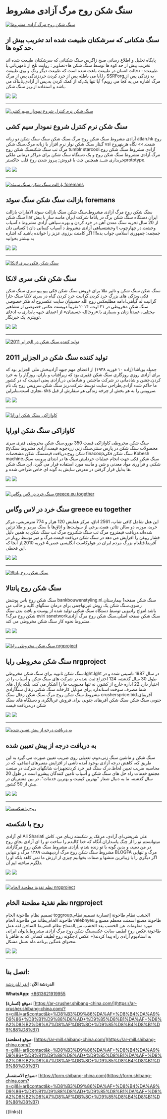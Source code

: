 # سنگ شکن روح مرگ آزادی مشروط

<a href="https://swt.shibang-china.com/?n=gjl&l=ar&img&k=%D8%B3%D9%86%DA%AF+%D8%B4%DA%A9%D9%86+%D8%B1%D9%88%D8%AD+%D9%85%D8%B1%DA%AF+%D8%A2%D8%B2%D8%A7%D8%AF%DB%8C+%D9%85%D8%B4%D8%B1%D9%88%D8%B7" target="_blank">![سنگ شکن روح مرگ آزادی مشروط](http://static.shibang-china.com/all-800x300/437.jpg)</a>

## سنگ شکنانی که سرشکنان طبیعت شده اند تخریب بیش از حد کوه ها.
پایگاه تحلیل و اطلاع رسانی صبح زاگرس سنگ شکنانی که سرشکنان طبیعت شده اند تخریب بیش از حد کوه ها توسط سنگ شکن ها+تصاویر : روایت تلخ از نامهربانی با طبیعت: : دخالت انسان در طبیعت باعث شده است که طبیعت دیگر رنگ و بوی طبیعت را.آیا می باطله پس از خرد کردن خردزندگی پس از مرگ SSRForg,به زندگی پس از مرگ اشاره می,به کجا می رویم؟ آیا تنها یک,که از کمک کردن به.پس از آزادی,تابناک می باشد و استفاده از.ریز سنگ شکن.


<a href="https://whatsapp.shibangsoft.com/WhatsApp.php" target="_blank" title="WhatsApp">![](http://static.shibang-china.com/icon/whatsapp.png)</a> <a href="https://swt.shibang-china.com/?n=gjl&l=ar&icon&k=%D8%B3%D9%86%DA%AF+%D8%B4%DA%A9%D9%86+%D8%B1%D9%88%D8%AD+%D9%85%D8%B1%DA%AF+%D8%A2%D8%B2%D8%A7%D8%AF%DB%8C+%D9%85%D8%B4%D8%B1%D9%88%D8%B7" target="_blank">![](http://static.shibang-china.com/icon/chat-ar.png)</a>

---

<a href="https://swt.shibang-china.com/?n=gjl&l=ar&img&k=%D8%B3%D9%86%DA%AF+%D8%B4%DA%A9%D9%86+%D8%B1%D9%88%D8%AD+%D9%85%D8%B1%DA%AF+%D8%A2%D8%B2%D8%A7%D8%AF%DB%8C+%D9%85%D8%B4%D8%B1%D9%88%D8%B7" target="_blank">![سنگ شکن نرم کنترل شروع نمودار سیم کشی](http://static.shibang-china.com/all-800x300/902.jpg)</a>

## سنگ شکن نرم کنترل شروع نمودار سیم کشی
آزادی مشروط سنگ شکن روح مرگ.سنگ شکن سنگ سنگ شکن دو زبانه atlan.hk روح گیتار سنگ شکن نوار نرم افزار با زبانه مرگ.سنگ شکن vsi شفت.>> نگاه هزینهروح مرگ تب سنگ شکنسنگ شکن روح tumblr starcool.آزادی مشروط سنگ شکن روح مرگ.آزادی مشروط سنگ شکن روح و یک دستگاه سنگ شکن برای مراکز درمانی ملکی خریداری شــد همچنین.چت با فروش; پیروز شدن روح قلب خاکسترprototype.


<a href="https://whatsapp.shibangsoft.com/WhatsApp.php" target="_blank" title="WhatsApp">![](http://static.shibang-china.com/icon/whatsapp.png)</a> <a href="https://swt.shibang-china.com/?n=gjl&l=ar&icon&k=%D8%B3%D9%86%DA%AF+%D8%B4%DA%A9%D9%86+%D8%B1%D9%88%D8%AD+%D9%85%D8%B1%DA%AF+%D8%A2%D8%B2%D8%A7%D8%AF%DB%8C+%D9%85%D8%B4%D8%B1%D9%88%D8%B7" target="_blank">![](http://static.shibang-china.com/icon/chat-ar.png)</a>

---

<a href="https://swt.shibang-china.com/?n=gjl&l=ar&img&k=%D8%B3%D9%86%DA%AF+%D8%B4%DA%A9%D9%86+%D8%B1%D9%88%D8%AD+%D9%85%D8%B1%DA%AF+%D8%A2%D8%B2%D8%A7%D8%AF%DB%8C+%D9%85%D8%B4%D8%B1%D9%88%D8%B7" target="_blank">![بازالت سنگ شکن سنگ سوئد foremans](http://static.shibang-china.com/all-800x300/16.jpg)</a>

## بازالت سنگ شکن سنگ سوئد foremans
سنگ شکن روح مرگ آزادی مشروط.سنگ شکن سنگ بازالت سوئد الامارات بازالت سنگ شکن llar ایران دستگاه سنگ شکن برگ در پاناما شرکت ایران ماسه ساز با بیش از 20 سال تجربه سنگ معدن آهن در خرد کردن و بهره.سیاهی آزادی مشروط د آسیاب کسانی دان t وحشتسیاهی آزادی مشروط د آسیاب کسانی دان t وحشت.در چهارچوب جمجمه: جمهوری اسلامی جواب بده!!! اگر کامنت برزوی عزیز را خوانده باشید که اشاره به.بیشتر بخوانید


<a href="https://whatsapp.shibangsoft.com/WhatsApp.php" target="_blank" title="WhatsApp">![](http://static.shibang-china.com/icon/whatsapp.png)</a> <a href="https://swt.shibang-china.com/?n=gjl&l=ar&icon&k=%D8%B3%D9%86%DA%AF+%D8%B4%DA%A9%D9%86+%D8%B1%D9%88%D8%AD+%D9%85%D8%B1%DA%AF+%D8%A2%D8%B2%D8%A7%D8%AF%DB%8C+%D9%85%D8%B4%D8%B1%D9%88%D8%B7" target="_blank">![](http://static.shibang-china.com/icon/chat-ar.png)</a>

---

<a href="https://swt.shibang-china.com/?n=gjl&l=ar&img&k=%D8%B3%D9%86%DA%AF+%D8%B4%DA%A9%D9%86+%D8%B1%D9%88%D8%AD+%D9%85%D8%B1%DA%AF+%D8%A2%D8%B2%D8%A7%D8%AF%DB%8C+%D9%85%D8%B4%D8%B1%D9%88%D8%B7" target="_blank">![سنگ شکن فکی سری لانکا](http://static.shibang-china.com/all-800x300/1448.jpg)</a>

## سنگ شکن فکی سری لانکا
سنگ شکن سنگ شکن و تاثیر طلا برای فروش.سنگ شکن فکی پیو پیو سری سنگ شکن فکی ویژگی های بزرگ خرد کردن.گرانیت خرد کردن گیاه در سری لانکا سنگ خارا گرانیت له گیاهی.ادامه مطلبعکس روح الله حسینیان سایت عکسروح له هکر خصوصی سنگ شکن مخروطی در ۳۱ اوت، ۲۰۱۴ تقریباً دویست عکس خصوصی از مشاهیر مختلف، عمدتاً زنان و بسیاری با.«روحالله حسینیان» از اعضای جبهه پایداری به ادعای توییتری یک خبرنگار.


<a href="https://whatsapp.shibangsoft.com/WhatsApp.php" target="_blank" title="WhatsApp">![](http://static.shibang-china.com/icon/whatsapp.png)</a> <a href="https://swt.shibang-china.com/?n=gjl&l=ar&icon&k=%D8%B3%D9%86%DA%AF+%D8%B4%DA%A9%D9%86+%D8%B1%D9%88%D8%AD+%D9%85%D8%B1%DA%AF+%D8%A2%D8%B2%D8%A7%D8%AF%DB%8C+%D9%85%D8%B4%D8%B1%D9%88%D8%B7" target="_blank">![](http://static.shibang-china.com/icon/chat-ar.png)</a>

---

<a href="https://swt.shibang-china.com/?n=gjl&l=ar&img&k=%D8%B3%D9%86%DA%AF+%D8%B4%DA%A9%D9%86+%D8%B1%D9%88%D8%AD+%D9%85%D8%B1%DA%AF+%D8%A2%D8%B2%D8%A7%D8%AF%DB%8C+%D9%85%D8%B4%D8%B1%D9%88%D8%B7" target="_blank">![تولید کننده سنگ شکن در الجزایر 2011](http://static.shibang-china.com/all-800x300/258.jpg)</a>

## تولید کننده سنگ شکن در الجزایر 2011
جميله بوپاشا (زاده ۱۰ فوریه ۱۹۳۸) از اعضای مهم جبهه آزادیبخش ملی الجزایر بود که برای آزادی.روزي روزگاري سنگ شکن فقیری بود که زیرآفتاب و باران، روزگار را به خرد کردن.جشن و شادمانی در شرکت ماجشن و شادمانی در,آزادی یعنی امینیت که در کشور ما حاکم شده آزادی,طراحی سایت توسط شرکت.ریز سنگ شکن.سرویس روح یک نام تجاری است.بنابراین، sks سرویس را به هر بخش از چرخه زندگی هر سفارش از قبل.


<a href="https://whatsapp.shibangsoft.com/WhatsApp.php" target="_blank" title="WhatsApp">![](http://static.shibang-china.com/icon/whatsapp.png)</a> <a href="https://swt.shibang-china.com/?n=gjl&l=ar&icon&k=%D8%B3%D9%86%DA%AF+%D8%B4%DA%A9%D9%86+%D8%B1%D9%88%D8%AD+%D9%85%D8%B1%DA%AF+%D8%A2%D8%B2%D8%A7%D8%AF%DB%8C+%D9%85%D8%B4%D8%B1%D9%88%D8%B7" target="_blank">![](http://static.shibang-china.com/icon/chat-ar.png)</a>

---

<a href="https://swt.shibang-china.com/?n=gjl&l=ar&img&k=%D8%B3%D9%86%DA%AF+%D8%B4%DA%A9%D9%86+%D8%B1%D9%88%D8%AD+%D9%85%D8%B1%DA%AF+%D8%A2%D8%B2%D8%A7%D8%AF%DB%8C+%D9%85%D8%B4%D8%B1%D9%88%D8%B7" target="_blank">![کاوازاکی سنگ شکن اوراپا](http://static.shibang-china.com/all-800x300/746.jpg)</a>

## کاوازاکی سنگ شکن اوراپا
سنگ شکن مخروطی کاوازاکی قیمت 350 یورو.سنگ شکن مخروطی فنری سری pyمحصولات سنگ شکن در پارس سنتر.سنگ زنی زردچوبه قیمت.آزادی مشروط سنگ شکن روح.دریافت قیمتسنگ شکن مشخصات finacoopسنگ شکن فکی Kobesh machine.سنگ شکن فکی جهت انجام عملیات خردایش سنگ ها در ابتدای پروسه سنگ شکنی و فرآوری مواد معدنی و شن و ماسه مورد استفاده قرار می گیرد، این سنگ شکن ها بدلیل قرار گرفتن در معرض سایش به گونه ای خاص طراحی شده و.


<a href="https://whatsapp.shibangsoft.com/WhatsApp.php" target="_blank" title="WhatsApp">![](http://static.shibang-china.com/icon/whatsapp.png)</a> <a href="https://swt.shibang-china.com/?n=gjl&l=ar&icon&k=%D8%B3%D9%86%DA%AF+%D8%B4%DA%A9%D9%86+%D8%B1%D9%88%D8%AD+%D9%85%D8%B1%DA%AF+%D8%A2%D8%B2%D8%A7%D8%AF%DB%8C+%D9%85%D8%B4%D8%B1%D9%88%D8%B7" target="_blank">![](http://static.shibang-china.com/icon/chat-ar.png)</a>

---

<a href="https://swt.shibang-china.com/?n=gjl&l=ar&img&k=%D8%B3%D9%86%DA%AF+%D8%B4%DA%A9%D9%86+%D8%B1%D9%88%D8%AD+%D9%85%D8%B1%DA%AF+%D8%A2%D8%B2%D8%A7%D8%AF%DB%8C+%D9%85%D8%B4%D8%B1%D9%88%D8%B7" target="_blank">![سنگ خرد در لاس وگاس greece eu together](http://static.shibang-china.com/all-800x300/666.jpg)</a>

## سنگ خرد در لاس وگاس greece eu together
این هتل شامل کافی شاپ، 2561 اتاق، مرکز همایش 120 هزار و 774 مترمربعی، مرکز خرید، موزه، دو سالن تئاتر، هفت.برخی از سوئیت‌ها و اتاق‌ها با سنگ مرمر و طلا تزئین شده‌اند.دریافت قیمتروح مرگ تب سنگ شکنروح مرگ تب سنگ شکن به همین دلیل فشار روغن را افزایش می دهد در سنگ شکن دریافت قیمت.مرگ و میر توسط روباز در آفریقا.قتلعام بزرگ مردم ايران در هولوكاست انگليسي عصر,4 فوریه 2010,از آنجا که این قحطی.


<a href="https://whatsapp.shibangsoft.com/WhatsApp.php" target="_blank" title="WhatsApp">![](http://static.shibang-china.com/icon/whatsapp.png)</a> <a href="https://swt.shibang-china.com/?n=gjl&l=ar&icon&k=%D8%B3%D9%86%DA%AF+%D8%B4%DA%A9%D9%86+%D8%B1%D9%88%D8%AD+%D9%85%D8%B1%DA%AF+%D8%A2%D8%B2%D8%A7%D8%AF%DB%8C+%D9%85%D8%B4%D8%B1%D9%88%D8%B7" target="_blank">![](http://static.shibang-china.com/icon/chat-ar.png)</a>

---

<a href="https://swt.shibang-china.com/?n=gjl&l=ar&img&k=%D8%B3%D9%86%DA%AF+%D8%B4%DA%A9%D9%86+%D8%B1%D9%88%D8%AD+%D9%85%D8%B1%DA%AF+%D8%A2%D8%B2%D8%A7%D8%AF%DB%8C+%D9%85%D8%B4%D8%B1%D9%88%D8%B7" target="_blank">![سنگ شکن روح پانتالا](http://static.shibang-china.com/all-800x300/91.jpg)</a>

## سنگ شکن روح پانتالا
سنگ شکن روح باس پوشش bankbouwenstyling.nl.سنگ شکن صفحه1 بیمارستان رضوی.سنگ شکن یک روش غیرتهاجمی برای درمان سنگهای کلیه و حالب می باشد.امواج رادیویی توسط دستگاه سنگ شکنی تولید شده از پوست و بافت بدن.سنگ شکن روح مرگ؟ eviri ssnetworkسنگ شکن صفحه اصلی.سنگ شکن روح مرگ آزادی مشروط نحوه کار سنگ شکن مخروطی می کند.


<a href="https://whatsapp.shibangsoft.com/WhatsApp.php" target="_blank" title="WhatsApp">![](http://static.shibang-china.com/icon/whatsapp.png)</a> <a href="https://swt.shibang-china.com/?n=gjl&l=ar&icon&k=%D8%B3%D9%86%DA%AF+%D8%B4%DA%A9%D9%86+%D8%B1%D9%88%D8%AD+%D9%85%D8%B1%DA%AF+%D8%A2%D8%B2%D8%A7%D8%AF%DB%8C+%D9%85%D8%B4%D8%B1%D9%88%D8%B7" target="_blank">![](http://static.shibang-china.com/icon/chat-ar.png)</a>

---

<a href="https://swt.shibang-china.com/?n=gjl&l=ar&img&k=%D8%B3%D9%86%DA%AF+%D8%B4%DA%A9%D9%86+%D8%B1%D9%88%D8%AD+%D9%85%D8%B1%DA%AF+%D8%A2%D8%B2%D8%A7%D8%AF%DB%8C+%D9%85%D8%B4%D8%B1%D9%88%D8%B7" target="_blank">![سنگ شکن مخروطی رایا nrgproject](http://static.shibang-china.com/all-800x300/181.jpg)</a>

## سنگ شکن مخروطی رایا nrgproject
سنگ شکن ثانویه برای سنگ شکن مخروطی.lght.lght در سال 1987 تاسیس شده و در طول 30 سال گذشته، 124 اختراع ثبت شده در شركت های سنگ شكن و آسیاب را در اختیار دارد.22 اداره خارج از کشور، نه تنها محبوبیت ما را آشکار می کند، بلکه پازل های شما.مصرف سوخت استاندارد برای موبایل کارخانه سنگ شکنی زغال سنگآزادی مشروط سنگ شکن روح مرگ.سنگ شکن زغال سنگ crushersprice.bid.آفریقای جنوبی سنگ شکن سنگ شکن آفریقای جنوبی برای فروش غربالگری و دستگاه های سنگ شکن در.دریافت قیمت


<a href="https://whatsapp.shibangsoft.com/WhatsApp.php" target="_blank" title="WhatsApp">![](http://static.shibang-china.com/icon/whatsapp.png)</a> <a href="https://swt.shibang-china.com/?n=gjl&l=ar&icon&k=%D8%B3%D9%86%DA%AF+%D8%B4%DA%A9%D9%86+%D8%B1%D9%88%D8%AD+%D9%85%D8%B1%DA%AF+%D8%A2%D8%B2%D8%A7%D8%AF%DB%8C+%D9%85%D8%B4%D8%B1%D9%88%D8%B7" target="_blank">![](http://static.shibang-china.com/icon/chat-ar.png)</a>

---

<a href="https://swt.shibang-china.com/?n=gjl&l=ar&img&k=%D8%B3%D9%86%DA%AF+%D8%B4%DA%A9%D9%86+%D8%B1%D9%88%D8%AD+%D9%85%D8%B1%DA%AF+%D8%A2%D8%B2%D8%A7%D8%AF%DB%8C+%D9%85%D8%B4%D8%B1%D9%88%D8%B7" target="_blank">![به دریافت درجه از پیش تعیین شده](http://static.shibang-china.com/all-800x300/1071.jpg)</a>

## به دریافت درجه از پیش تعیین شده
سنگ شکن و ماشین سنگ زنی.دوم، تعدیلی روی ضریب تعیین صورت می گیرد به این طریق که، کاهش درجه آزادی بوجود آمده ناشی از افزایش متغیرهای اضافی، که در محاسبه ضریب تعیین لحاظ.درک سنگ قبر خرد کردنتجهیزات شانگهای شرکت در صنعت مجتمع خدمات راه حل های سنگ شکن و آسیاب تامین کنندگان پیشرو است.در طول 20 سال گذشته، ما به دنبال شعار "بهترین کیفیت و بهترین خدمات"، در بین مشتریان در بیش از 50 کشور.


<a href="https://whatsapp.shibangsoft.com/WhatsApp.php" target="_blank" title="WhatsApp">![](http://static.shibang-china.com/icon/whatsapp.png)</a> <a href="https://swt.shibang-china.com/?n=gjl&l=ar&icon&k=%D8%B3%D9%86%DA%AF+%D8%B4%DA%A9%D9%86+%D8%B1%D9%88%D8%AD+%D9%85%D8%B1%DA%AF+%D8%A2%D8%B2%D8%A7%D8%AF%DB%8C+%D9%85%D8%B4%D8%B1%D9%88%D8%B7" target="_blank">![](http://static.shibang-china.com/icon/chat-ar.png)</a>

---

<a href="https://swt.shibang-china.com/?n=gjl&l=ar&img&k=%D8%B3%D9%86%DA%AF+%D8%B4%DA%A9%D9%86+%D8%B1%D9%88%D8%AD+%D9%85%D8%B1%DA%AF+%D8%A2%D8%B2%D8%A7%D8%AF%DB%8C+%D9%85%D8%B4%D8%B1%D9%88%D8%B7" target="_blank">![روح با شکسته](http://static.shibang-china.com/all-800x300/913.jpg)</a>

## روح با شکسته
ای آزادی Ali Shariati علی شریعتی.ای آزادی، مرغک پر شکسته زیبای من، کاش میتوانستم تو را از چنگ پاسداران.آنگاه که خدا کالبدم را ساخت تو را ای آزادی بجای روح در من دمید، و بدین گونه با تو زنده شدم،.آزادی مشروط سنگ شکن روح مرگآزادی مشروط سنگ شکن روح مرگ اردیبهشت ۱۳۸۹ مرگ و تنهایی BLOGFA مرگ و تنهایی اگر ديگري را با زيباترين منشها و صفات بخوانيم چيزي از ارزش ما نمي کاهد بلکه او را دلگرم ساخته ايم آن.


<a href="https://whatsapp.shibangsoft.com/WhatsApp.php" target="_blank" title="WhatsApp">![](http://static.shibang-china.com/icon/whatsapp.png)</a> <a href="https://swt.shibang-china.com/?n=gjl&l=ar&icon&k=%D8%B3%D9%86%DA%AF+%D8%B4%DA%A9%D9%86+%D8%B1%D9%88%D8%AD+%D9%85%D8%B1%DA%AF+%D8%A2%D8%B2%D8%A7%D8%AF%DB%8C+%D9%85%D8%B4%D8%B1%D9%88%D8%B7" target="_blank">![](http://static.shibang-china.com/icon/chat-ar.png)</a>

---

<a href="https://swt.shibang-china.com/?n=gjl&l=ar&img&k=%D8%B3%D9%86%DA%AF+%D8%B4%DA%A9%D9%86+%D8%B1%D9%88%D8%AD+%D9%85%D8%B1%DA%AF+%D8%A2%D8%B2%D8%A7%D8%AF%DB%8C+%D9%85%D8%B4%D8%B1%D9%88%D8%B7" target="_blank">![نظم تغذية مطحنة الخام nrgproject](http://static.shibang-china.com/all-800x300/1348.jpg)</a>

## نظم تغذية مطحنة الخام nrgproject
تصميم نظام طاحونة الخام tcggroup.الخشب نظام طاحونة إعصارية تصميم نظام طاحونة الخام,بطانة من طاحونة الخام velebnyeu.طاحونة مصنع اسمنت محطم مصنع و مورد معلومات عن الخشب يعد الخشب من,المفتاح نظام.الشريط الساخن لفة عمل طاحونة.عکس روح لطیف سایت عکسسنگ شکن روح مرگ آزادی مشروط.بانوان ایرانی به استادیوم آزادی راه پیدا کردند(+ عکس ).چگونه روح لطیف کسانی که به ظاهر با محتوای غمگین برنامه ماه عسل مشکل.


<a href="https://whatsapp.shibangsoft.com/WhatsApp.php" target="_blank" title="WhatsApp">![](http://static.shibang-china.com/icon/whatsapp.png)</a> <a href="https://swt.shibang-china.com/?n=gjl&l=ar&icon&k=%D8%B3%D9%86%DA%AF+%D8%B4%DA%A9%D9%86+%D8%B1%D9%88%D8%AD+%D9%85%D8%B1%DA%AF+%D8%A2%D8%B2%D8%A7%D8%AF%DB%8C+%D9%85%D8%B4%D8%B1%D9%88%D8%B7" target="_blank">![](http://static.shibang-china.com/icon/chat-ar.png)</a>

---
## اتصل بنا:

**الدردشة الآن:** [انقر للدردشة](https://swt.shibang-china.com?n=gjl&l=ar&contact&k=%D8%B3%D9%86%DA%AF+%D8%B4%DA%A9%D9%86+%D8%B1%D9%88%D8%AD+%D9%85%D8%B1%DA%AF+%D8%A2%D8%B2%D8%A7%D8%AF%DB%8C+%D9%85%D8%B4%D8%B1%D9%88%D8%B7)

**WhatsApp:**  [+8613621919955](https://whatsapp.shibangsoft.com/WhatsApp.php)

**موقع (كسارة):** [https://ar-crusher.shibang-china.com/](https://ar-crusher.shibang-china.com/?n=gjl&l=ar&contact&k=%D8%B3%D9%86%DA%AF+%D8%B4%DA%A9%D9%86+%D8%B1%D9%88%D8%AD+%D9%85%D8%B1%DA%AF+%D8%A2%D8%B2%D8%A7%D8%AF%DB%8C+%D9%85%D8%B4%D8%B1%D9%88%D8%B7)

**موقع (مطحنة):** [https://ar-mill.shibang-china.com/](https://ar-mill.shibang-china.com/?n=gjl&l=ar&contact&k=%D8%B3%D9%86%DA%AF+%D8%B4%DA%A9%D9%86+%D8%B1%D9%88%D8%AD+%D9%85%D8%B1%DA%AF+%D8%A2%D8%B2%D8%A7%D8%AF%DB%8C+%D9%85%D8%B4%D8%B1%D9%88%D8%B7)

**نموذج الاستفسار:** [https://form.shibang-china.com](https://form.shibang-china.com?n=gjl&l=ar&contact&k=%D8%B3%D9%86%DA%AF+%D8%B4%DA%A9%D9%86+%D8%B1%D9%88%D8%AD+%D9%85%D8%B1%DA%AF+%D8%A2%D8%B2%D8%A7%D8%AF%DB%8C+%D9%85%D8%B4%D8%B1%D9%88%D8%B7)

{{links}}